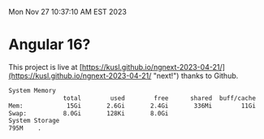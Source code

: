 Mon Nov 27 10:37:10 AM EST 2023

# Angular 16?


This project is live at [https://kusl.github.io/ngnext-2023-04-21/](https://kusl.github.io/ngnext-2023-04-21/ "next!") thanks to Github.

```bash
System Memory
               total        used        free      shared  buff/cache   available
Mem:            15Gi       2.6Gi       2.4Gi       336Mi        11Gi        12Gi
Swap:          8.0Gi       128Ki       8.0Gi
System Storage
795M	.
